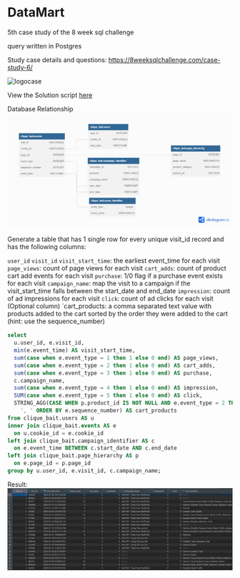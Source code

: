 # DataMart
5th case study of the 8 week sql challenge

query written in Postgres


Study case details and questions: https://8weeksqlchallenge.com/case-study-6/

![logocase](https://8weeksqlchallenge.com/images/case-study-designs/6.png)

View the Solution script [here](https://github.com/EwaoluwaO/8-week-sql-challenge/blob/fc97a56282fb062f915f7da75b18fbad6ea7e19d/DataMart/Cliquebaitscript.sql)

Database Relationship
![table1](results/Relationship%20diagram.png)

Generate a table that has 1 single row for every unique visit_id record and has the following columns:

`user_id`
`visit_id`
`visit_start_time`: the earliest event_time for each visit
`page_views`: count of page views for each visit
`cart_adds`: count of product cart add events for each visit
`purchase`: 1/0 flag if a purchase event exists for each visit
`campaign_name`: map the visit to a campaign if the visit_start_time falls between the start_date and end_date
`impression`: count of ad impressions for each visit
`click`: count of ad clicks for each visit
(Optional column) `cart_products: a comma separated text value with products added to the cart sorted by the order they were added to the cart (hint: use the sequence_number)

```sql
select 
  u.user_id, e.visit_id, 
  min(e.event_time) AS visit_start_time,
  sum(case when e.event_type = 1 then 1 else 0 end) AS page_views,
  sum(case when e.event_type = 2 then 1 else 0 end) AS cart_adds,
  sum(case when e.event_type = 3 then 1 else 0 end) AS purchase,
  c.campaign_name,
  sum(case when e.event_type = 4 then 1 else 0 end) AS impression, 
  SUM(case when e.event_type = 5 then 1 else 0 end) AS click, 
  STRING_AGG(CASE WHEN p.product_id IS NOT NULL AND e.event_type = 2 THEN p.page_name ELSE NULL END, 
    ', ' ORDER BY e.sequence_number) AS cart_products
from clique_bait.users AS u
inner join clique_bait.events AS e
  on u.cookie_id = e.cookie_id
left join clique_bait.campaign_identifier AS c
  on e.event_time BETWEEN c.start_date AND c.end_date
left join clique_bait.page_hierarchy AS p
  on e.page_id = p.page_id
group by u.user_id, e.visit_id, c.campaign_name;
```
Result:
![table1](results/Result%20table.png)

